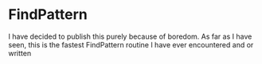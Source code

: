 # FindPattern
I have decided to publish this purely because of boredom. As far as I have seen, this is the fastest FindPattern routine I have ever encountered and or written
